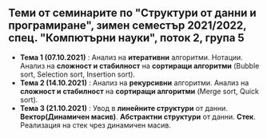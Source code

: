 ## Теми от семинарите по "Структури от данни и програмиране", зимен семестър 2021/2022, спец. "Компютърни науки", поток 2, група 5 ##

 - **Тема 1 (07.10.2021)** : Анализ на **итеративни** алгоритми. Нотации. Анализ на **сложност и стабилност** на **сортиращи алгоритми** (Bubble sort, Selection sort, Insertion sort).
 - **Тема 2 (14.10.2021)** : Анализ на **рекурсивни** алгоритми. Анализ на **сложност и стабилност** на **сортиращи алгоритми** (Merge sort, Quick sort).
 - **Тема 3 (21.10.2021)** : Увод в **линейните структури** от данни. **Вектор(Динамичен масив)**. **Абстрактни структури** от данни. **Стек**. Реализация на стек чрез динамичен масив.  
